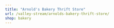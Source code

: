 ```yaml
---
title: "Arnold's Bakery Thrift Store"
url: /valley-stream/arnolds-bakery-thrift-store/
shop: bakery
---
```

